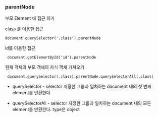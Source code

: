 ### parentNode

부모 Element 에 접근 하기

class 를 이용한 접근
```
document.querySelector('.class').parentNode
```

id를 이용한 접근
```
 document.getElementById('id').parentNode
```

현재 객체의 부모 객체의 자식 객체 가져오기
```
 document.querySelector(.class).parentNode.querySelectorAll(.class)
```

* querySelector - selector 지정한 그룹과 일치하는 document 내의 첫 번째 element를 반환한다

* querySelectorAll - selector 지정한 그룹과 일치하는 document 내의 모든 element를 반환한다. type은 object